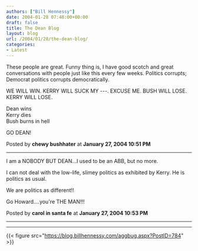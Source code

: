 ```yaml
---
authors: ["Bill Hennessy"]
date: 2004-01-28 07:48:00+00:00
draft: false
title: The Dean Blog
layout: blog
url: /2004/01/28/the-dean-blog/
categories:
- Latest
---
```


These people are great. Funny thing is, I have good scotch and great conversations with people just like this every few weeks. Politics corrupts; Democrat politics corrupts democratically.

WE WILL WIN. KERRY WILL SUCK MY ---. EXCUSE ME. BUSH WILL LOSE. KERRY WILL LOSE.

Dean wins  
Kerry dies  
Bush burns in hell

GO DEAN!

Posted by **chewy bushhater** at **January 27, 2004 10:51 PM**

****

I am a NOBODY BUT DEAN...I used to be an ABB, but no more.

I can not deal with the low-life, slimey politics as exhibited by Kerry. He is politics as usual.

We are politics as different!!

Go Howard....you're THE MAN!!!

Posted by **carol in santa fe** at **January 27, 2004 10:53 PM**

****

****

{{< figure src="https://blog.billhennessy.com/aggbug.aspx?PostID=784" >}}

